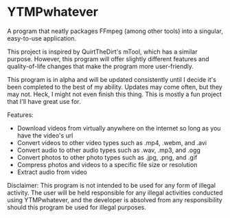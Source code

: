# YTMPwhatever
A program that neatly packages FFmpeg (among other tools) into a singular, easy-to-use application.

This project is inspired by QuirtTheDirt's mTool, which has a similar purpose. However, this program will offer slightly different features and quality-of-life changes that make the program more user-friendly.

This program is in alpha and will be updated consistently until I decide it's been completed to the best of my ability. Updates may come often, but they may not. Heck, I might not even finish this thing. This is mostly a fun project that I'll have great use for.

Features:
  - Download videos from virtually anywhere on the internet so long as you have the video's url
  - Convert videos to other video types such as .mp4, .webm, and .avi
  - Convert audio to other audio types such as .wav, .mp3, and .ogg
  - Convert photos to other photo types such as .jpg, .png, and .gif
  - Compress photos and videos to a specific file size or resolution
  - Extract audio from video

Disclaimer: This program is not intended to be used for any form of illegal activity. The user will be held responsible for any illegal activities conducted using YTMPwhatever, and the developer is absolved from any responsibility should this program be used for illegal purposes.
